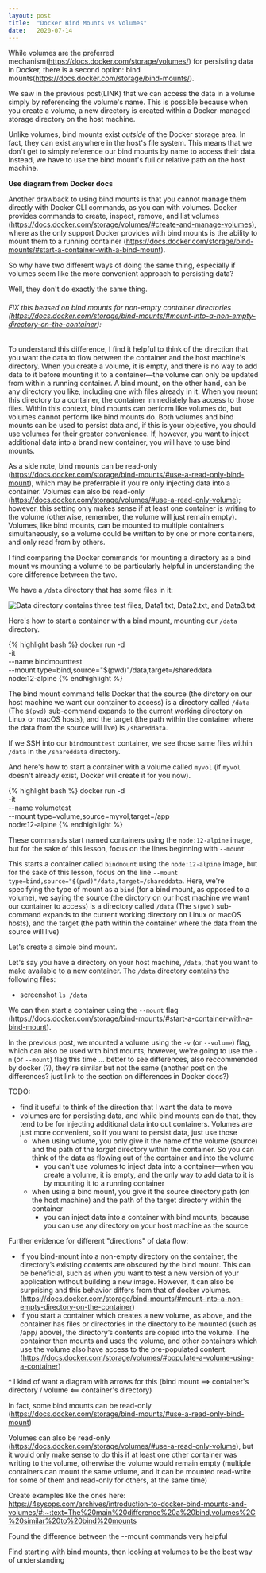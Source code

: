 ```yaml
---
layout: post
title:  "Docker Bind Mounts vs Volumes"
date:   2020-07-14
---
```


While volumes are the preferred mechanism(https://docs.docker.com/storage/volumes/) for persisting data in Docker, there is a second option: bind mounts(https://docs.docker.com/storage/bind-mounts/).

We saw in the previous post(LINK) that we can access the data in a volume simply by referencing the volume's name. This is possible because when you create a volume, a new directory is created within a Docker-managed storage directory on the host machine.

Unlike volumes, bind mounts exist _outside_ of the Docker storage area. In fact, they can exist anywhere in the host's file system. This means that we don't get to simply reference our bind mounts by name to access their data. Instead, we have to use the bind mount's full or relative path on the host machine.

**Use diagram from Docker docs**

Another drawback to using bind mounts is that you cannot manage them directly with Docker CLI commands, as you can with volumes. Docker provides commands to create, inspect, remove, and list volumes (https://docs.docker.com/storage/volumes/#create-and-manage-volumes), where as the only support Docker provides with bind mounts is the ability to mount them to a running container (https://docs.docker.com/storage/bind-mounts/#start-a-container-with-a-bind-mount).


So why have two different ways of doing the same thing, especially if volumes seem like the more convenient approach to persisting data?

Well, they don't do exactly the same thing.

###### FIX this beased on bind mounts for non-empty container directories (https://docs.docker.com/storage/bind-mounts/#mount-into-a-non-empty-directory-on-the-container): #######
To understand this difference, I find it helpful to think of the direction that you want the data to flow between the container and the host machine's directory. When you create a volume, it is empty, and there is no way to add data to it before mounting it to a container—the volume can only be updated from within a running container. A bind mount, on the other hand, can be any directory you like, including one with files already in it. When you mount this directory to a container, the container immediately has access to those files. Within this context, bind mounts can perform like volumes do, but volumes cannot perform like bind mounts do. Both volumes and bind mounts can be used to persist data and, if this is your objective, you should use volumes for their greater convenience. If, however, you want to inject additional data into a brand new container, you will have to use bind mounts.

As a side note, bind mounts can be read-only (https://docs.docker.com/storage/bind-mounts/#use-a-read-only-bind-mount), which may be preferrable if you're only injecting data into a container. Volumes can also be read-only (https://docs.docker.com/storage/volumes/#use-a-read-only-volume); however, this setting only makes sense if at least one container is writing to the volume (otherwise, remember, the volume will just remain empty). Volumes, like bind mounts, can be mounted to multiple containers simultaneously, so a volume could be written to by one or more containers, and only read from by others.

I find comparing the Docker commands for mounting a directory as a bind mount vs mounting a volume to be particularly helpful in understanding the core difference between the two.

We have a `/data` directory that has some files in it:

![Data directory contains three test files, Data1.txt, Data2.txt, and Data3.txt](/assets/images/data-directory-contents.png)

Here's how to start a container with a bind mount, mounting our `/data` directory.

{% highlight bash %}
docker run -d \
-it \
--name bindmounttest \
--mount type=bind,source="$(pwd)"/data,target=/shareddata \
node:12-alpine
{% endhighlight %}

The bind mount command tells Docker that the source (the dirctory on our host machine we want our container to access) is a directory called `/data` (The `$(pwd)` sub-command expands to the current working directory on Linux or macOS hosts), and the target (the path within the container where the data from the source will live) is `/shareddata`. 

If we SSH into our `bindmounttest` container, we see those same files within `/data` in the `/shareddata` directory.



And here's how to start a container with a volume called `myvol` (if `myvol` doesn't already exist, Docker will create it for you now).

{% highlight bash %}
docker run -d \
-it \
--name volumetest \
--mount type=volume,source=myvol,target=/app \
node:12-alpine
{% endhighlight %}

These commands start named containers using the `node:12-alpine` image, but for the sake of this lesson, focus on the lines beginning with `--mount `.



This starts a container called `bindmount` using the `node:12-alpine` image, but for the sake of this lesson, focus on the line `--mount type=bind,source="$(pwd)"/data,target=/shareddata`. Here, we're specifying the type of mount as a `bind` (for a bind mount, as opposed to a volume), we saying the source (the dirctory on our host machine we want our container to access) is a directory called `/data` (The `$(pwd)` sub-command expands to the current working directory on Linux or macOS hosts), and the target (the path within the container where the data from the source will live)

Let's create a simple bind mount.

Let's say you have a directory on your host machine, `/data`, that you want to make available to a new container. The `/data` directory contains the following files:

- screenshot `ls /data`

We can then start a container using the `--mount` flag (https://docs.docker.com/storage/bind-mounts/#start-a-container-with-a-bind-mount).

In the previous post, we mounted a volume using the `-v` (or `--volume`) flag, which can also be used with bind mounts; however, we're going to use the `-m` (or `--mount`) flag this time ... better to see differences, also reccommended by docker (?), they're similar but not the same (another post on the differences? just link to the section on differences in Docker docs?)






TODO:
- find it useful to think of the direction that I want the data to move
- volumes are for persisting data, and while bind mounts can do that, they tend to be for injecting additional data into out containers. Volumes are just more convenient, so if you want to persist data, just use those
  - when using volume, you only give it the name of the volume (source) and the path of the *target* directory within the container. So you can think of the data as flowing out of the container and into the volume
    - you can't use volumes to inject data into a container—when you create a volume, it is empty, and the only way to add data to it is by mounting it to a running container
  - when using a bind mount, you give it the source directory path (on the host machine) and the path of the target directory within the container
     - you can inject data into a container with bind mounts, because you can use any directory on your host machine as the source


Further evidence for different "directions" of data flow:
  - If you bind-mount into a non-empty directory on the container, the directory’s existing contents are obscured by the bind mount. This can be beneficial, such as when you want to test a new version of your application without building a new image. However, it can also be surprising and this behavior differs from that of docker volumes. (https://docs.docker.com/storage/bind-mounts/#mount-into-a-non-empty-directory-on-the-container)
  - If you start a container which creates a new volume, as above, and the container has files or directories in the directory to be mounted (such as /app/ above), the directory’s contents are copied into the volume. The container then mounts and uses the volume, and other containers which use the volume also have access to the pre-populated content. (https://docs.docker.com/storage/volumes/#populate-a-volume-using-a-container)

  ^ I kind of want a diagram with arrows for this (bind mount ==> container's directory  /  volume <== container's directory)


  In fact, some bind mounts can be read-only (https://docs.docker.com/storage/bind-mounts/#use-a-read-only-bind-mount)

  Volumes can also be read-only (https://docs.docker.com/storage/volumes/#use-a-read-only-volume), but it would only make sense to do this if at least one other container was writing to the volume, otherwise the volume would remain empty (multiple containers can mount the same volume, and it can be mounted read-write for some of them and read-only for others, at the same time)

Create examples like the ones here: https://4sysops.com/archives/introduction-to-docker-bind-mounts-and-volumes/#:~:text=The%20main%20difference%20a%20bind,volumes%2C%20similar%20to%20bind%20mounts

Found the difference between the --mount commands very helpful

Find starting with bind mounts, then looking at volumes to be the best way of understanding






